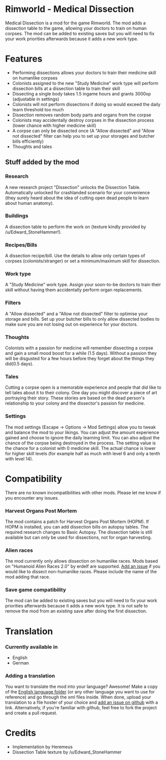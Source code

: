 # Rimworld - Medical Dissection
Medical Dissection is a mod for the game Rimworld. The mod adds a dissection table to the game, allowing your doctors to train on human corpses. The mod can be added to existing saves but you will need to fix your work priorities afterwards because it adds a new work type.

# Features
* Performing dissections allows your doctors to train their medicine skill on humanlike corpses
* Colonists assigned to the new "Study Medicine" work type will perform dissection bills at a dissection table to train their skill
* Dissecting a single body takes 1.5 ingame hours and grants 3000xp (adjustable in settings)
* Colonists will not perform dissections if doing so would exceed the daily learn threshold too much
* Dissection removes random body parts and organs from the corpse
* Colonists may accidentally destroy corpses in the dissection process (lower chance with higher medicine skill)
* A corpse can only be dissected once (A "Allow dissected" and "Allow not dissected" filter can help you to set up your storages and butcher bills efficiently)
* Thoughts and tales

## Stuff added by the mod
### Research
A new research project "Dissection" unlocks the Dissection Table. Automatically unlocked for crashlanded scenario for your convenience (they surely heard about the idea of cutting open dead people to learn about human anatomy).
### Buildings
A dissection table to perform the work on (texture kindly provided by /u/Edward_StoneHammer!).
### Recipes/Bills
A dissection recipe/bill. Use the details to allow only certain types of corpses (colonists/stranger) or set a minimum/maximum skill for dissection.
### Work type
A "Study Medicine" work type. Assign your soon-to-be doctors to train their skill without having them accidentally perform organ replacements.
### Filters
A "Allow dissected" and a "Allow not dissected" filter to optimise your storage and bills. Set up your butcher bills to only allow dissected bodies to make sure you are not losing out on experience for your doctors.
### Thoughts
Colonists with a passion for medicine will remember dissecting a corpse and gain a small mood boost for a while (1.5 days). Without a passion they will be disgusted for a few hours before they forget about the things they did(0.5 days).
### Tales
Cutting a corpse open is a memorable experience and people that did like to tell tales about it to their colony. One day you might discover a piece of art portraying their story. These stories are based on the dead person's relationship to your colony and the dissector's passion for medicine.
### Settings
The mod settings (Escape -> Options -> Mod Settings) allow you to tweak and balance the mod to your likings. You can adjust the amount experience gained and choose to ignore the daily learning limit. You can also adjust the chance of the corpse being destroyed in the process. The setting value is the chance for a colonist with 0 medicine skill. The actual chance is lower for higher skill levels (for example half as much with level 6 and only a tenth with level 14).

# Compatibility
There are no known incompatibilities with other mods. Please let me know if you encounter any issues.
### Harvest Organs Post Mortem
The mod contains a patch for Harvest Organs Post Mortem (HOPM). If HOPM is installed, you can add dissection bills on autopsy tables. The required research changes to Basic Autopsy. The dissection table is still available but can only be used for dissections, not for organ harvesting.
### Alien races
The mod currently only allows dissection on humanlike races.
Mods based on "Humanoid Alien Races 2.0" by erdelf are supported.
[Add an issue](https://github.com/Heremeus/DissectionMod/issues) if you would like to dissect non-humanlike races. Please include the name of the mod adding that race.
### Save game compatibility
The mod can be added to existing saves but you will need to fix your work priorities afterwards because it adds a new work type.
It is not safe to remove the mod from an existing save after doing the first dissection.

# Translation
### Currently available in
* English
* German
### Adding a translation
You want to translate the mod into your language? Awesome! Make a copy of the [English language folder](https://github.com/Heremeus/DissectionMod/tree/master/Languages/English) (or any other language you want to use for reference) and go through the xml files inside. When done, upload your translation to a file hoster of your choice and [add an issue on github](https://github.com/Heremeus/DissectionMod/issues) with a link. Alternatively, if you're familiar with github, feel free to fork the project and create a pull request.

# Credits
* Implementation by Heremeus
* Dissection Table texture by /u/Edward_StoneHammer
